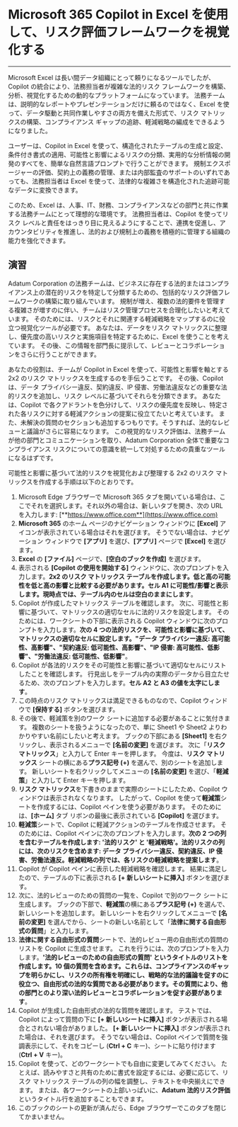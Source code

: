 # Microsoft 365 Copilot in Excel を使用して、リスク評価フレームワークを視覚化する
---
Microsoft Excel は長い間データ組織にとって頼りになるツールでしたが、Copilot の統合により、法務担当者が複雑な法的リスク フレームワークを構築、分析、視覚化するための動的なプラットフォームになっています。 法務チームは、説明的なレポートやプレゼンテーションだけに頼るのではなく、Excel を使って、データ駆動と共同作業しやすさの両方を備えた形式で、リスク マトリックスの構築、コンプライアンス ギャップの追跡、軽減戦略の編成をできるようになりました。

ユーザーは、Copilot in Excel を使って、構造化されたテーブルの生成と設定、条件付き書式の適用、可能性と影響によるリスクの分類、実用的な分析情報の開発のすべてを、簡単な自然言語プロンプトで行うことができます。 規制エクスポージャーの評価、契約上の義務の管理、または内部監査のサポートのいずれであっても、法務担当者は Excel を使って、法律的な複雑さを構造化された追跡可能なデータに変換できます。

このため、Excel は、人事、IT、財務、コンプライアンスなどの部門と共に作業する法務チームにとって理想的な環境です。 法務担当者は、Copilot を使ってリスク レベルと責任をはっきり目に見えるようにすることで、連携を促進し、アカウンタビリティを推進し、法的および規制上の義務を積極的に管理する組織の能力を強化できます。

## 演習

Adatum Corporation の法務チームは、ビジネスに存在する法的またはコンプライアンス上の潜在的リスクを特定して分類するための、包括的なリスク評価フレームワークの構築に取り組んでいます。 規制が増え、複数の法的要件を管理する複雑さが増すのに伴い、チームはリスク管理プロセスを合理化したいと考えています。 そのためには、リスクとそれに関連する軽減戦略をマップするのに役立つ視覚化ツールが必要です。 あなたは、データをリスク マトリックスに整理し、優先度の高いリスクと実施項目を特定するために、Excel を使うことを考えています。 その後、この情報を部門長に提示して、レビューとコラボレーションをさらに行うことができます。

あなたの役割は、チームが Copilot in Excel を使って、可能性と影響を軸とする 2x2 のリスク マトリックスを生成するのを手伝うことです。 その後、Copilot は、データ プライバシー違反、契約違反、IP 侵害、労働法違反などの重要な法的リスクを追加し、リスク レベルに基づいてそれらを分類できます。 あなたは、Copilot で各クアドラントを色分けして、リスクの優先度を反映し、特定された各リスクに対する軽減アクションの提案に役立てたいと考えています。 また、未解決の質問のセクションも追加するつもりです。そうすれば、法的なレビューと議論がさらに容易になります。 この視覚的なリスク評価は、法務チームが他の部門とコミュニケーションを取り、Adatum Corporation 全体で重要なコンプライアンス リスクについての意識を統一して対処するための貴重なツールになるはずです。

可能性と影響に基づいて法的リスクを視覚化および整理する 2x2 のリスク マトリックスを作成する手順は以下のとおりです。

1. Microsoft Edge ブラウザーで Microsoft 365 タブを開いている場合は、ここでそれを選択します。それ以外の場合は、新しいタブを開き、次の URL を入力します: [**https://www.office.com**](https://www.office.com)
1. **Microsoft 365** のホーム ページのナビゲーション ウィンドウに **[Excel]** アイコンが表示されている場合はそれを選びます。 そうでない場合は、ナビゲーション ウィンドウで **[アプリ]** を選び、**[アプリ]** ページで **[Excel]** を選びます。 
1. **Excel** の **[ファイル]** ページで、**[空白のブックを作成]** を選びます。
1. 表示される **[Copilot の使用を開始する]** ウィンドウに、次のプロンプトを入力します。**2x2 のリスク マトリックス テーブルを作成します。低と高の可能性を低と高の影響と比較する必要があります。セル A1 に可能性/影響と表示します。現時点では、テーブル内のセルは空白のままにします**。
1. Copilot が作成したマトリックス テーブルを確認します。 次に、可能性と影響に基づいて、マトリックスの適切なセルに法的リスクを設定します。 そのためには、ワークシートの下部に表示される Copilot ウィンドウに次のプロンプトを入力します。**次の 4 つの法的リスクを、可能性と影響に基づいて、マトリックスの適切なセルに設定します。"データ プライバシー違反: 高可能性、高影響"、"契約違反: 低可能性、高影響"、"IP 侵害: 高可能性、低影響"、"労働法違反: 低可能性、低影響"**。
1. Copilot が各法的リスクをその可能性と影響に基づいて適切なセルにリストしたことを確認します。 行見出しをテーブル内の実際のデータから目立たせるため、次のプロンプトを入力します。**セル A2 と A3 の値を太字にします**。
1. この時点のリスク マトリックスは満足できるものなので、Copilot ウィンドウで **[保持する]** ボタンを選びます。 
1. その後で、軽減策を別のワーク シートに追加する必要があることに気付きます。 複数のシートを扱うようになったので、単に Sheet1 や Sheet2 よりわかりやすい名前にしたいと考えます。 ブックの下部にある **[Sheet1]** を右クリックし、表示されるメニューで **[名前の変更]** を選びます。 次に「**リスク マトリックス**」と入力して Enter キーを押します。 今度は、**リスク マトリックス** シートの横にある**プラス記号 (+)** を選んで、別のシートを追加します。 新しいシートを右クリックしてメニューの **[名前の変更]** を選び、「**軽減策**」と入力して Enter キーを押します。 
1. **リスク マトリックス**を下書きのままで実際のシートにしたため、Copilot ウィンドウは表示されなくなります。 したがって、Copilot を使って**軽減策**シートを作成するには、Copilot ペインを使う必要があります。 そのためには、**[ホーム]** タブ リボンの最後に表示されている **[Copilot]** を選びます。 
1. **軽減策**シートで、Copilot に軽減アクションのテーブルを作成させます。 そのためには、Copilot ペインに次のプロンプトを入力します。**次の 2 つの列を含むテーブルを作成します: '法的リスク' と '軽減戦略'。法的リスクの列には、次のリスクを含めます: データ プライバシー違反、契約違反、IP 侵害、労働法違反。軽減戦略の列では、各リスクの軽減戦略を提案します**。
1. Copilot が Copilot ペインに表示した軽減戦略を確認します。 結果に満足したので、テーブルの下に表示される **[+ 新しいシートに挿入]** ボタンを選びます。   
1. 次に、法的レビューのための質問の一覧を、Copilot で別のワーク シートに生成します。 ブックの下部で、**軽減策**の横にある**プラス記号 (+)** を選んで、新しいシートを追加します。 新しいシートを右クリックしてメニューで **[名前の変更]** を選んでから、シートの新しい名前として「**法律に関する自由形式の質問**」と入力します。 
1. **法律に関する自由形式の質問**シートで、法的レビュー用の自由形式の質問のリストを Copilot に生成させます。 これを行うには、次のプロンプトを入力します。**'法的レビューのための自由形式の質問' というタイトルのリストを作成します。10 個の質問を含めます。これらは、コンプライアンスのギャップを明らかにし、リスクの所有権を明確にし、戦略的な法的議論を促すのに役立つ、自由形式の法的な質問である必要があります。その質問により、他の部門とのより深い法的レビューとコラボレーションを促す必要があります**。
1. Copilot が生成した自由形式の法的な質問を確認します。 テストでは、Copilot によって質問の下に **[+ 新しいシートに挿入]** ボタンが表示される場合とされない場合がありました。 **[+ 新しいシートに挿入]** ボタンが表示された場合は、それを選びます。 そうでない場合は、Copilot ペインで質問を強調表示にして、それをコピーし (**Ctrl + C** キー)、シートに貼り付けます (**Ctrl + V** キー)。 
1. Copilot を使って、どのワークシートでも自由に変更してみてください。 たとえば、読みやすさと共有のために書式を設定するには、必要に応じて、リスク マトリックス テーブルの列の幅を調整し、テキストを中央揃えにできます。 または、各ワークシートの上部いっぱいに、**Adatum 法的リスク評価**というタイトル行を追加することもできます。
1. このブックのシートの更新が済んだら、Edge ブラウザーでこのタブを閉じてかまいません。 

